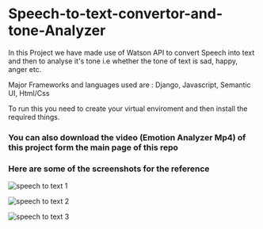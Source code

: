 # Speech-to-text-convertor-and-tone-Analyzer
In this Project we have made use of Watson API to convert Speech into text and then to analyse it's tone i.e whether the tone of text is sad, happy, anger etc.

Major Frameworks and languages used are : Django, Javascript, Semantic UI, Html/Css

To run this you need to create your virtual enviroment and then install the required things.

### You can also download the video (Emotion Analyzer Mp4) of this project form the main page of this repo
### Here are some of the screenshots for the reference

![speech to text 1](https://user-images.githubusercontent.com/37772172/47526961-34d59600-d856-11e8-8b6f-8f1aae634df7.png)


![speech to text 2](https://user-images.githubusercontent.com/37772172/47527138-a57cb280-d856-11e8-96c5-d47877e50f10.png)


![speech to text 3](https://user-images.githubusercontent.com/37772172/47527177-baf1dc80-d856-11e8-9c7b-07df87af1131.png)
